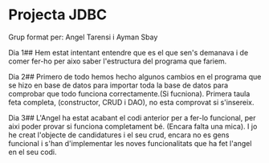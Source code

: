 # Projecta JDBC
Grup format per: Angel Tarensi i Ayman Sbay

Dia 1##
Hem estat intentant entendre que es el que sen's demanava i de comer fer-ho per aixo saber l'estructura del programa que fariem.

Dia 2##
Primero de todo hemos hecho algunos cambios en el programa que se hizo en base de datos para importar toda la base de datos para comprobar que todo funciona correctamente.(Si fucniona).
Primera taula feta completa, (constructor, CRUD i DAO), no esta comprovat si s'insereix.

Dia 3##
L'Angel ha estat acabant el codi anterior per a fer-lo funcional, per aixi poder provar si funciona completament bé. (Encara falta una mica). I jo he creat 
l'objecte de candidatures i el seu crud, encara no es gens funcional i s'han d'implementar les noves funcionalitats que ha fet l'angel en el seu codi.

##

